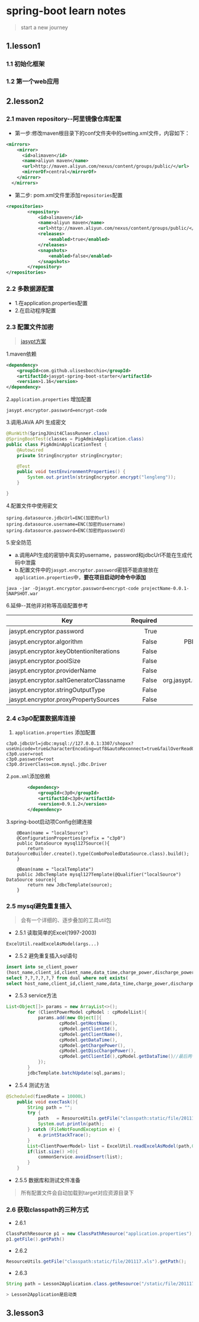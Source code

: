 # spring-boot learn notes
> start a new journey

## 1.lesson1
### 1.1 初始化框架
### 1.2 第一个web应用

## 2.lesson2
### 2.1 maven repository--阿里镜像仓库配置
- 第一步:修改maven根目录下的conf文件夹中的setting.xml文件，内容如下：
```xml
<mirrors>
    <mirror>
      <id>alimaven</id>
      <name>aliyun maven</name>
      <url>http://maven.aliyun.com/nexus/content/groups/public/</url>
      <mirrorOf>central</mirrorOf>        
    </mirror>
  </mirrors>
```
- 第二步: pom.xml文件里添加`repositories`配置
```xml
<repositories>  
        <repository>  
            <id>alimaven</id>  
            <name>aliyun maven</name>  
            <url>http://maven.aliyun.com/nexus/content/groups/public/</url>  
            <releases>  
                <enabled>true</enabled>  
            </releases>  
            <snapshots>  
                <enabled>false</enabled>  
            </snapshots>  
        </repository>  
</repositories>  
```
### 2.2 多数据源配置
- 1.在application.properties配置
- 2.在启动程序配置

### 2.3 配置文件加密
> [jasypt方案](https://github.com/ulisesbocchio/jasypt-spring-boot)

1.maven依赖
```xml
<dependency>
    <groupId>com.github.ulisesbocchio</groupId>
    <artifactId>jasypt-spring-boot-starter</artifactId>
    <version>1.16</version>
</dependency>
```
2.`application.properties` 增加配置
```
jasypt.encryptor.password=encrypt-code
```

3.调用JAVA API 生成密文
```java
@RunWith(SpringJUnit4ClassRunner.class)
@SpringBootTest(classes = PigAdminApplication.class)
public class PigAdminApplicationTest {
    @Autowired
    private StringEncryptor stringEncryptor;

    @Test
    public void testEnvironmentProperties() {
        System.out.println(stringEncryptor.encrypt("lengleng"));
    }

}
```

4.配置文件中使用密文
```
spring.datasource.jdbcUrl=ENC(加密的url)
spring.datasource.username=ENC(加密的username)
spring.datasource.password=ENC(加密的password)
```

5.安全防范
- a.调用API生成的密钥中真实的username，password和jdbcUrl不能在生成代码中泄露
- b.配置文件中的`jasypt.encryptor.password`密钥不能直接放在`application.properties`中，**要在项目启动时命令中添加**
```jshelllanguage
java -jar -Djasypt.encryptor.password=encrypt-code projectName-0.0.1-SNAPSHOT.war
```
6.延伸--其他非对称等高级配置参考

| Key        | Required   |  Content  |
| --------   | -----:  | :----:  |
| jasypt.encryptor.password  | True |   根密码     |
| jasypt.encryptor.algorithm |   False   | PBEWithMD5AndDES |
| jasypt.encryptor.keyObtentionIterations| False |  1000  |
| jasypt.encryptor.poolSize  |    False   |  1  |
| jasypt.encryptor.providerName | False  |  SunJCE |
| jasypt.encryptor.saltGeneratorClassname| False |  org.jasypt.salt.RandomSaltGenerator  |
| jasypt.encryptor.stringOutputType | False |  base64  |
| jasypt.encryptor.proxyPropertySources | False |  false  |

### 2.4 c3p0配置数据库连接
1. `application.properties` 添加配置
```
c3p0.jdbcUrl=jdbc:mysql://127.0.0.1:3307/shopxx?useUnicode=true&characterEncoding=utf8&autoReconnect=true&failOverReadOnly=false
c3p0.user=root
c3p0.password=root
c3p0.driverClass=com.mysql.jdbc.Driver
```

2.`pom.xml`添加依赖
```xml
        <dependency>
            <groupId>c3p0</groupId>
            <artifactId>c3p0</artifactId>
            <version>0.9.1.2</version>
        </dependency>
```

3.spring-boot启动项Config创建连接
```
    @Bean(name = "localSource")
    @ConfigurationProperties(prefix = "c3p0")
    public DataSource mysql127Source(){
        return DataSourceBuilder.create().type(ComboPooledDataSource.class).build();
    }

    @Bean(name = "localTemplate")
    public JdbcTemplate mysql127Template(@Qualifier("localSource") DataSource source){
        return new JdbcTemplate(source);
    }
```
### 2.5 mysql避免重复插入
>会有一个详细的、逐步叠加的工具util包
- 2.5.1 读取简单的Excel(1997-2003)
```
ExcelUtil.readExcelAsModel(args...)

```
- 2.5.2 避免重复插入sql语句
```sql
insert into se_client_power
(host_name,client_id,client_name,data_time,charge_power,discharge_power)
select ?,?,?,?,?,? from dual where not exists(
select host_name,client_id,client_name,data_time,charge_power,discharge_power from se_client_power where client_id=? and data_time=?);

```

- 2.5.3 service方法
```Java
List<Object[]> params = new ArrayList<>();
        for (ClientPowerModel cpModel : cpModelList){
            params.add(new Object[]{
                    cpModel.getHostName(),
                    cpModel.getClientId(),
                    cpModel.getClientName(),
                    cpModel.getDataTime(),
                    cpModel.getChargePower(),
                    cpModel.getDiscChargePower(),
                    cpModel.getClientId(),cpModel.getDataTime()//最后两个问号不能漏掉
            });
        }
        jdbcTemplate.batchUpdate(sql,params);
``` 

- 2.5.4 测试方法
```java
@Scheduled(fixedRate = 10000L)
    public void execTask(){
        String path = "";
        try {
            path   = ResourceUtils.getFile("classpath:static/file/201117.xls").getPath();
            System.out.println(path);
        } catch (FileNotFoundException e) {
            e.printStackTrace();
        }
        List<ClientPowerModel> list = ExcelUtil.readExcelAsModel(path,0,0,1);
        if(list.size() >0){
            commonService.avoidInsert(list);
        }
    }
```

- 2.5.5 数据库和测试文件准备
> 所有配置文件会自动加载到target对应资源目录下

### 2.6 获取classpath的三种方式
- 2.6.1
```java
ClassPathResource p1 = new ClassPathResource("application.properties");
p1.getFile().getPath()

```
- 2.6.2
```java
ResourceUtils.getFile("classpath:static/file/201117.xls").getPath();
```
- 2.6.3
```java
String path = Lesson2Application.class.getResource("/static/file/201117.xls").getFile();

> Lesson2Application是启动类
```
## 3.lesson3
